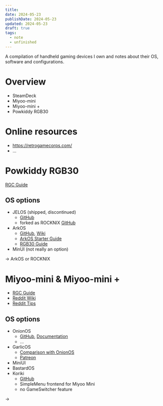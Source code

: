 ```yaml
---
title: 
date: 2024-05-23
publishDate: 2024-05-23
updated: 2024-05-23
draft: true
tags:
  - note
  - unfinished
---
```


A compilation of handheld gaming devices I own and notes about their OS, software and configurations.

# Overview

- SteamDeck
- Miyoo-mini
- Miyoo-mini +
- Powkiddy RGB30

# Online resources

- https://retrogamecorps.com/
- ...

# Powkiddy RGB30

[RGC Guide](https://retrogamecorps.com/2023/10/27/powkiddy-rgb30-starter-guide/)

## OS options

- JELOS (shipped, discontinued)
	- [GitHub](https://github.com/JustEnoughLinuxOS/distribution)
	- forked as ROCKNIX [GitHub](https://github.com/ROCKNIX/distribution)
- ArkOS
	- [GitHub](https://github.com/christianhaitian/arkos), [Wiki](https://github.com/christianhaitian/arkos/wiki)
	- [ArkOS Starter Guide](https://retrogamecorps.com/2023/03/27/arkos-starter-guide/)
	- [RGB30 Guide](https://github.com/christianhaitian/arkos/wiki/Frequently-Asked-Questions---RGB30)
- MinUI (not really an option)

-> ArkOS or ROCKNIX

# Miyoo-mini & Miyoo-mini +

- [RGC Guide](https://retrogamecorps.com/2022/05/15/miyoo-mini-v2-guide/)
- [Reddit Wiki](https://www.reddit.com/r/MiyooMini/wiki/index/)
- [Reddit Tips](https://www.reddit.com/r/MiyooMini/comments/unsy68/new_miyoo_mini_start_here/)

## OS options

- OnionOS 
	- [GitHub](https://github.com/OnionUI/Onion), [Documentation](https://onionui.github.io/)
	- ...
- GarlicOS
	- [Comparison with OnionOS](https://www.reddit.com/r/ANBERNIC/comments/129pt13/onion_os_and_garlic_os_difference/)
	- [Patreon](https://www.patreon.com/posts/92690050)
- MiniUI
- BastardOS
- Koriki
	- [GitHub](https://github.com/Rparadise-Team/Koriki)
	- SimpleMenu frontend for Miyoo Mini
	- no GameSwitcher feature

-> 